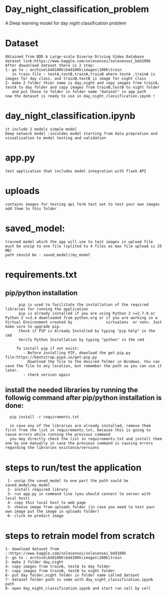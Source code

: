 # Day_night_classification_problem
A Deep learning model for day night classification problem

# Dataset
    Obtained from BDD A Large-scale Diverse Driving Video Database   
    dataset link:https://www.kaggle.com/solesensei/solesensei_bdd100k
    After dowunload dataset there is 2 step:
    1- go to : archive\bdd100k\bdd100k\images\100k\train
       in train file : testA,testB,trainA,trainB where testA ,trainA is images for day class, and trainB,testB is image for night class
    2- make 2 folder thier name is day,night and copy images from trainA, testA to day folder and copy images from trainB,testB to night folder
       and put those to folder in folder name "dataset" in app path
    now the dataset is ready to use in day_night_classification.ipynb !
# day_night_classification.ipynb
    it include 2 models simple model
    Deep network model :inculdes model starting from data prepration and visualization to model testing and validation  
# app.py 
    test application that includes model integration with flask API 
# uploads 
    contains images for testing api form test set to test your own images add them to this folder
# saved_model:
    trained model which the app will use to test images in upload file
    must be unzip to one file (splited to 4 files as max file upload is 25 MB)
    path should be : saved_model//my_model
      
# requirements.txt
   ## pip/python installation
          pip is used to facilitate the installation of the required libraries for running the application 
          pip is already installed if you are using Python 2 >=2.7.9 or Python 3 >=3.4 downloaded from python.org or if you are working in a Virtual Environment created by               virtualenv  or venv. Just make sure to upgrade pip.
          Check if PIP is Already Installed by typing "pip help" in the cmd
          Verify Python Installation by typing "python" in the cmd

         To install pip if not exist: 
            - Before installing PIP, download the get-pip.py file:https://bootstrap.pypa.io/get-pip.py
              Download the file to the desired folder in Windows. You can save the file to any location, but remember the path so you can use it later.
            - check version again
   ##  install the needed libraries by running the followig command after pip/python installation is done:
      pip install -r requirements.txt
      
      in case any of the libraries are already installed, remove them first from the list in requirements.txt, because this is going to cause errors while running the previous command
      you may directly check the list in requirements.txt and install them one by one manually in case the previous command is causing errors regarding the libraries existance/versions
 
 # steps to run/test the application
     1- unzip the saved_model to one part the path sould be saved_model/my_model 
     2- install required library 
     3- run app.py in command line (you should connect to server with local host)
     4- copy this local host to web page
     5- choose image from uploads folder (in case you need to test your own image put the image in uploads folder)
     6- click on predict image
     
 # steps to retrain model from scratch
    1- download dataset from ::https://www.kaggle.com/solesensei/solesensei_bdd100k
    2- go to : archive\bdd100k\bdd100k\images\100k\train
    3- make 2 folder day,night
    4- copy images from trainA, testA to day folder  
    5- copy images from trainB, testB to night folder
    6- put day folder,night folder in folder name called dataset
    7- dataset folder path is same with day_night_classification.ipynb path
    8- open day_night_classification.ipynb and start run cell by cell
      
